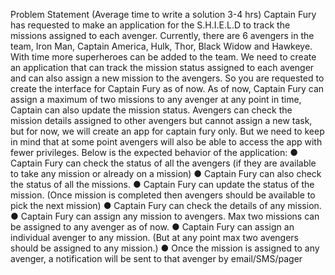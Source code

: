 Problem Statement
(Average time to write a solution 3-4 hrs)
Captain Fury has requested to make an application for the S.H.I.E.L.D to track the missions
assigned to each avenger. Currently, there are 6 avengers in the team, Iron Man, Captain
America, Hulk, Thor, Black Widow and Hawkeye. With time more superheroes can be
added to the team. We need to create an application that can track the mission status
assigned to each avenger and can also assign a new mission to the avengers. So you are
requested to create the interface for Captain Fury as of now.
As of now, Captain Fury can assign a maximum of two missions to any avenger at any point
in time, Captain can also update the mission status.
Avengers can check the mission details assigned to other avengers but cannot assign a new
task, but for now, we will create an app for captain fury only. But we need to keep in mind
that at some point avengers will also be able to access the app with fewer privileges.
Below is the expected behavior of the application:
● Captain Fury can check the status of all the avengers (if they are available to take any
mission or already on a mission)
● Captain Fury can also check the status of all the missions.
● Captain Fury can update the status of the mission. (Once mission is completed then
avengers should be available to pick the next mission)
● Captain Fury can check the details of any mission.
● Captain Fury can assign any mission to avengers. Max two missions can be assigned to
any avenger as of now.
● Captain Fury can assign an individual avenger to any mission. (But at any point max
two avengers should be assigned to any mission.)
● Once the mission is assigned to any avenger, a notification will be sent to that avenger
by email/SMS/pager
